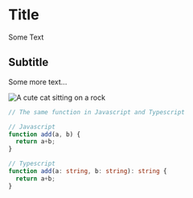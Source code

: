 # Title
Some Text

## Subtitle
Some more text...

![A cute cat sitting on a rock](https://upload.wikimedia.org/wikipedia/commons/thumb/4/4d/Cat_November_2010-1a.jpg/1200px-Cat_November_2010-1a.jpg)

```ts
// The same function in Javascript and Typescript

// Javascript
function add(a, b) {
  return a+b;
}

// Typescript
function add(a: string, b: string): string {
  return a+b;
}
```
